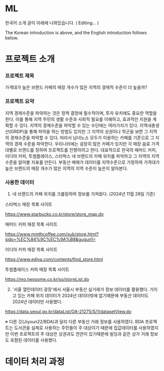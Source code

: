 # ML
한국어 소개 글이 아래에 나와있습니다. ( Editing... )

The Korean introduction is above, and the English introduction follows below.

# 프로젝트 소개
### 프로젝트 제목 
가격대가 높은 브랜드 카페의 매장 개수가 많은 지역의 경제적 수준이 더 높을까?

### 프로젝트 요약
 지역 경제수준을 파악하는 것은 정책 결정에 필수적이며, 투자 유치에도 중요한 역할을 한다. 이를 통해 지역 주민의 생활 수준과 사회적 필요를 이해하고, 효과적인 지원을 계획할 수 있다. 지역의 경제수준을 파악할 수 있는 수단에는 여러가지가 있다. 지역내총생산(GRDP)을 통해 파악을 하는 방법도 있지만 그 지역의 상권이나 학군을 보면 그 지역의 경제수준을 파악할 수 있다. 따라서 남녀노소 모두가 이용하는 카페를 기준으로 그 지역의 경제 수준을 파악한다. 우리나라에는 굉장히 많은 카페가 있지만 각 매장 음료 가격대별로 브랜드를 정하여 프로젝트를 진행하려고 한다.
 대표적으로 한국의 매머드 커피, 이디야 커피, 투썸플레이스, 스타벅스 네 브랜드의 카페 위치를 파악하고 그 지역의 지역수준을 알아볼 지표를 만든다. 부동산 매매가 데이터를 지역수준으로 가정하여 가격대가 높은 브랜드의 매장 개수가 많은 지역의 지역 수준이 높은지 알아본다.

### 사용한 데이터
1. 네 브랜드의 카페 위치를 크롤링하여 정보를 가져왔다. (2024년 11월 28일 기준)
   
 스타벅스 매장 목록 사이트

 https://www.starbucks.co.kr/store/store_map.do 

 매머드 커피 매장 목록 사이트
 
 https://www.mmthcoffee.com/sub/store.html?sido=%EC%84%9C%EC%9A%B8&gugun1= 

 이디야 커피 매장 목록 사이트
 
 https://www.ediya.com/contents/find_store.html
 
 투썸플레이스 커피 매장 목록 사이트
 
 https://mo.twosome.co.kr/so/storeList.do

2. '서울 열린데이터 광장'에서 서울시 부동산 실거래가 정보 데이터를 활용했다.
 가지고 있는 카페 위치 데이터가 2024년 데이터밖에 없기때문에 부동산 데이터도 2024년 데이터만 사용했다.

 https://data.seoul.go.kr/dataList/OA-21275/S/1/datasetView.do
 
※ 다른 깃(Jiyoun22/BDA)과 달리 다른 부동산 거래 정보를 사용하였다. BDA 프로젝트는 도서관을 실제로 사용하는 주민들이 주 대상이기 때문에 집값데이터를 사용하였지만 이번 프로젝트의 주 대상은 상권과도 연관이 있기때문에 빌딩과 같은 상가 거래 정보도 포함된 데이터를 사용했다.

# 데이터 처리 과정






